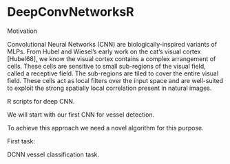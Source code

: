 # DeepConvNetworksR

Motivation

Convolutional Neural Networks (CNN) are biologically-inspired variants of MLPs. From Hubel and Wiesel’s early work on the cat’s visual cortex [Hubel68], we know the visual cortex contains a complex arrangement of cells. These cells are sensitive to small sub-regions of the visual field, called a receptive field. The sub-regions are tiled to cover the entire visual field. These cells act as local filters over the input space and are well-suited to exploit the strong spatially local correlation present in natural images.

R scripts for deep CNN.

We will start with our first CNN for vessel detection.

To achieve this approach we need a novel algorithm for this purpose.

First task:

DCNN vessel classification task.
